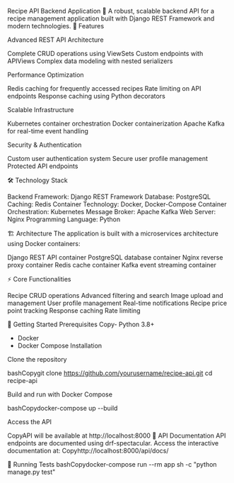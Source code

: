 Recipe API Backend Application 🍳
A robust, scalable backend API for a recipe management application built with Django REST Framework and modern technologies.
🌟 Features

Advanced REST API Architecture

Complete CRUD operations using ViewSets
Custom endpoints with APIViews
Complex data modeling with nested serializers


Performance Optimization

Redis caching for frequently accessed recipes
Rate limiting on API endpoints
Response caching using Python decorators


Scalable Infrastructure

Kubernetes container orchestration
Docker containerization
Apache Kafka for real-time event handling


Security & Authentication

Custom user authentication system
Secure user profile management
Protected API endpoints



🛠️ Technology Stack

Backend Framework: Django REST Framework
Database: PostgreSQL
Caching: Redis
Container Technology: Docker, Docker-Compose
Container Orchestration: Kubernetes
Message Broker: Apache Kafka
Web Server: Nginx
Programming Language: Python

🏗️ Architecture
The application is built with a microservices architecture using Docker containers:

Django REST API container
PostgreSQL database container
Nginx reverse proxy container
Redis cache container
Kafka event streaming container

⚡ Core Functionalities

Recipe CRUD operations
Advanced filtering and search
Image upload and management
User profile management
Real-time notifications
Recipe price point tracking
Response caching
Rate limiting

🚀 Getting Started
Prerequisites
Copy- Python 3.8+
- Docker
- Docker Compose
Installation

Clone the repository

bashCopygit clone https://github.com/yourusername/recipe-api.git
cd recipe-api

Build and run with Docker Compose

bashCopydocker-compose up --build

Access the API

CopyAPI will be available at http://localhost:8000
📝 API Documentation
API endpoints are documented using drf-spectacular. Access the interactive documentation at:
Copyhttp://localhost:8000/api/docs/

🧪 Running Tests
bashCopydocker-compose run --rm app sh -c "python manage.py test"
